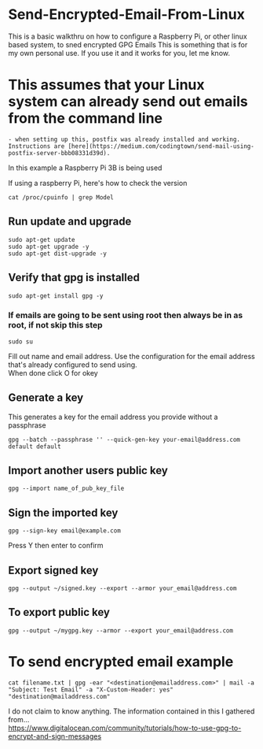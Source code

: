 # Send-Encrypted-Email-From-Linux
This is a basic walkthru on how to configure a Raspberry Pi, or other linux based system, to sned encrypted GPG Emails
This is something that is for my own personal use.  If you use it and it works for you, let me know.  

# This assumes that your Linux system can already send out emails from the command line
    - when setting up this, postfix was already installed and working.  Instructions are [here](https://medium.com/codingtown/send-mail-using-postfix-server-bbb08331d39d).

In this example a Raspberry Pi 3B is being used

If using a raspberry Pi, here's how to check the version
```shell
cat /proc/cpuinfo | grep Model
```

## Run update and upgrade
```shell
sudo apt-get update
sudo apt-get upgrade -y
sudo apt-get dist-upgrade -y
```

## Verify that gpg is installed
```shell
sudo apt-get install gpg -y
```
### If emails are going to be sent using root then always be in as root, if not skip this step
```shell
sudo su
```

Fill out name and email address.  Use the configuration for the email address that's already configured to send using.  
When done click O for okey

## Generate a key
This generates a key for the email address you provide without a passphrase
```shell
gpg --batch --passphrase '' --quick-gen-key your-email@address.com default default
```

## Import another users public key
```shell
gpg --import name_of_pub_key_file
```

## Sign the imported key
```shell
gpg --sign-key email@example.com
```
Press Y then enter to confirm

## Export signed key
```shell
gpg --output ~/signed.key --export --armor your_email@address.com
```

## To export public key
```shell
gpg --output ~/mygpg.key --armor --export your_email@address.com
```

# To send encrypted email example
```shell
cat filename.txt | gpg -ear "<destination@emailaddress.com>" | mail -a "Subject: Test Email" -a "X-Custom-Header: yes" "destination@mailaddress.com"
```

I do not claim to know anything.  The information contained in this I gathered from...<br>
https://www.digitalocean.com/community/tutorials/how-to-use-gpg-to-encrypt-and-sign-messages
